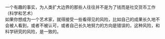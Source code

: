 一个有趣的事实，为人类扩大边界的那些人往往并不是为了钱而是社交货币工作（科学和艺术）  
如果你想成为一个艺术家，就得接受一些看得见的风险，比如自己的成果长久地不会被人看到，或者不被认可，或者自己长久地努力的方向是错误的，这种风险，和科学研究的风险，是一致的。  